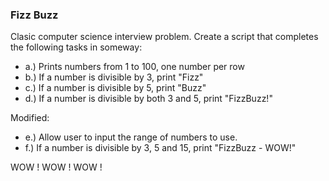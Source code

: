 ### Fizz Buzz

Clasic computer science interview problem.
Create a script that completes the following tasks in someway:
* a.) Prints numbers from 1 to 100, one number per row
* b.) If a number is divisible by 3, print "Fizz"
* c.) If a number is divisible by 5, print "Buzz"
* d.) If a number is divisible by both 3 and 5, print "FizzBuzz!"

Modified: 
* e.) Allow user to input the range of numbers to use.
* f.) If a number is divisible by 3, 5 and 15, print "FizzBuzz - WOW!"

WOW ! WOW ! WOW !
